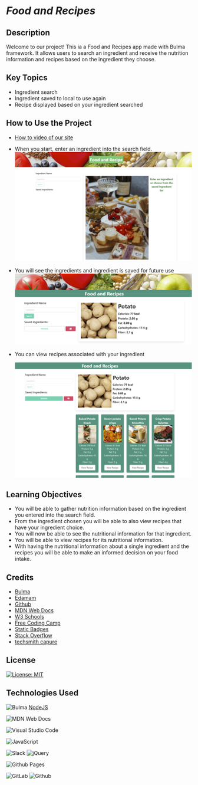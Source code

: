 # ***Food and Recipes***

## **Description**   
Welcome to our project! This ia a Food and Recipes app made with Bulma framework. It allows users to search an ingredient and receive the nutrition information and recipes based on the ingredient they choose. 

## **Key Topics**
- Ingredient search
- Ingredient saved to local to use again
- Recipe displayed based on your ingredient searched

## **How to Use the Project**

  - [How to video of our site](https://app.screencast.com/PwYaImigU4gDg)


- When you start, enter an ingredient into the search field.
    ![Alt text](<assets/images/1st view.png>)

- You will see the ingredients and ingredient is saved for future use
    ![Alt text](<assets/images/ingredients search.png>)

- You can view recipes associated with your ingredient
  
    ![Alt text](<assets/images/recipe searchpng.png>)



## **Learning Objectives**
- You will be able to gather nutrition information based on the ingredient you entered into the search field.
- From the ingredient chosen you will be able to also view recipes that have your ingredient choice.
- You will now be able to see the nutritional information for that ingredient.
- You will be able to view recipes for its nutritional information.
- With having the nutritional information about a single ingredient and the recipes you will be able to make an informed decision on your food intake.

 ## **Credits**

- [Bulma](https://bulma.io/)
- [Edamam](https://www.edamam.com/)
- [Github](https://github.com/)
- [MDN Web Docs](https://developer.mozilla.org/en-US/docs/Web)
- [W3 Schools](https://www.w3schools.com/)
- [Free Coding Camp](https://www.freecodecamp.org/news/how-to-write-a-good-readme-file/)
- [Static Badges](https://shields.io/badges)
- [Stack Overflow](https://stackoverflow.com/questions/19508183/how-to-force-input-to-only-allow-alpha-letters)
- [techsmith capure](https://support.techsmith.com/hc/en-us/articles/360033233672-Record-Video-with-TechSmith-Capture)





## **License**
[![License: MIT](https://img.shields.io/badge/License-MIT-yellow.svg)](https://opensource.org/licenses/MIT)

## **Technologies Used**

![Bulma](https://img.shields.io/badge/bulma-00D0B1?style=for-the-badge&logo=bulma&logoColor=white)
[NodeJS](https://img.shields.io/badge/node.js-6DA55F?style=for-the-badge&logo=node.js&logoColor=white)


 

![MDN Web Docs](https://img.shields.io/badge/MDN_Web_Docs-black?style=for-the-badge&logo=mdnwebdocs&logoColor=white)

![Visual Studio Code](https://img.shields.io/badge/Visual%20Studio%20Code-0078d7.svg?style=for-the-badge&logo=visual-studio-code&logoColor=white)

![JavaScript](https://img.shields.io/badge/javascript-%23323330.svg?style=for-the-badge&logo=javascript&logoColor=%23F7DF1E)

![Slack](https://img.shields.io/badge/Slack-4A154B?style=for-the-badge&logo=slack&logoColor=white)
![jQuery](https://img.shields.io/badge/jquery-%230769AD.svg?style=for-the-badge&logo=jquery&logoColor=white)

![Github Pages](https://img.shields.io/badge/github%20pages-121013?style=for-the-badge&logo=github&logoColor=white)

![GitLab](https://img.shields.io/badge/gitlab-%23181717.svg?style=for-the-badge&logo=gitlab&logoColor=)
![Github](https://github./badge/GitHub-100000?style=for-the-badge&logo=github&logoColor=purple)